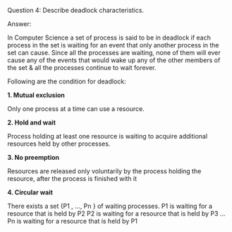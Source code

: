Question 4: Describe deadlock characteristics.

Answer:

In Computer Science a set of process is said to be in deadlock if each process in the set is waiting for an
event that only another process in the set can cause. Since all the processes are waiting, none of them
will ever cause any of the events that would wake up any of the other members of the set & all the
processes continue to wait forever.

Following are the condition for deadlock:

**1. Mutual exclusion**

Only one process at a time can use a resource.

**2. Hold and wait**

Process holding at least one resource is waiting to acquire additional resources held by other
processes.

**3. No preemption**

Resources are released only voluntarily by the process holding the resource, after the process is
finished with it

**4. Circular wait**

There exists a set {P1 , …, Pn } of waiting processes.
P1 is waiting for a resource that is held by P2
P2 is waiting for a resource that is held by P3
…
Pn is waiting for a resource that is held by P1
